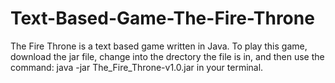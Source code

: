 # Text-Based-Game-The-Fire-Throne
The Fire Throne is a text based game written in Java.
To play this game, download the jar file, change into the drectory the file is in, and then use 
the command: java -jar The_Fire_Throne-v1.0.jar in your terminal.
